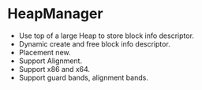 # HeapManager

* Use top of a large Heap to store block info descriptor.
* Dynamic create and free block info descriptor.
* Placement new.
* Support Alignment.
* Support x86 and x64.
* Support guard bands, alignment bands.
